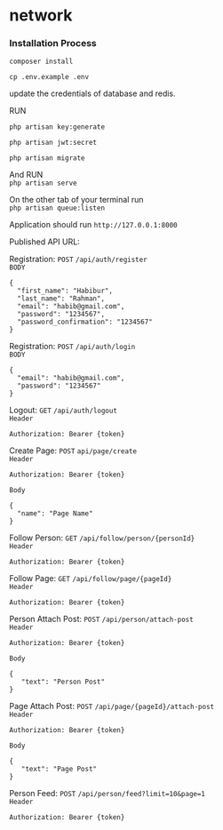 # network

### Installation Process

`composer install`

`cp .env.example .env`

update the credentials of database and redis.

RUN 

`php artisan key:generate`

`php artisan jwt:secret`

`php artisan migrate`

And RUN  
`php artisan serve`

On the other tab of your terminal run   
`php artisan queue:listen`  

Application should run `http://127.0.0.1:8000`

Published API URL:

Registration: `POST` `/api/auth/register`   
`BODY` 
```
{
  "first_name": "Habibur",
  "last_name": "Rahman",
  "email": "habib@gmail.com",
  "password": "1234567",
  "password_confirmation": "1234567"
}
```

Registration: `POST` `/api/auth/login`  
`BODY`
```
{
  "email": "habib@gmail.com",
  "password": "1234567"
}
```

Logout: `GET` `/api/auth/logout`  
`Header`
```
Authorization: Bearer {token}
```

Create Page: `POST` `api/page/create`   
`Header`
```
Authorization: Bearer {token}
```
`Body`
```
{
  "name": "Page Name"
}
```

Follow Person: `GET` `/api/follow/person/{personId}`  
`Header`
```
Authorization: Bearer {token}
```


Follow Page: `GET` `/api/follow/page/{pageId}`  
`Header`
```
Authorization: Bearer {token}
```

Person Attach Post: `POST` `/api/person/attach-post`  
`Header`
```
Authorization: Bearer {token}
```
`Body`
```
{
   "text": "Person Post"
}
```


Page Attach Post: `POST` `/api/page/{pageId}/attach-post`  
`Header`
```
Authorization: Bearer {token}
```
`Body`
```
{
   "text": "Page Post"
}
```


Person Feed: `POST` `/api/person/feed?limit=10&page=1`  
`Header`
```
Authorization: Bearer {token}
```
